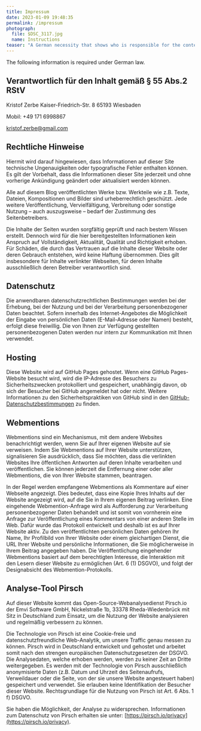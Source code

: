 ```yaml
---
title: Impressum
date: 2023-01-09 19:48:35
permalink: /impressum
photograph: 
  file: $DSC_3117.jpg
  name: Instructions
teaser: "A German necessity that shows who is responsible for the content ... Legal stuff in German"
---
```


The following information is required under German law.

<section>

# Verantwortlich für den Inhalt gemäß § 55 Abs.2 RStV

Kristof Zerbe
Kaiser-Friedrich-Str. 8
65193 Wiesbaden

Mobil: +49 171 6998867

kristof.zerbe@gmail.com
</section>

<section>

# Rechtliche Hinweise

Hiermit wird darauf hingewiesen, dass Informationen auf dieser Site technische Ungenauigkeiten oder typografische Fehler enthalten können. Es gilt der Vorbehalt, dass die Informationen dieser Site jederzeit und ohne vorherige Ankündigung geändert oder aktualisiert werden können.

Alle auf diesem Blog veröffentlichten Werke bzw. Werkteile wie z.B. Texte, Dateien, Kompositionen und Bilder sind urheberrechtlich geschützt. Jede weitere Veröffentlichung, Vervielfältigung, Verbreitung oder sonstige Nutzung – auch auszugsweise – bedarf der Zustimmung des Seitenbetreibers.

Die Inhalte der Seiten wurden sorgfältig geprüft und nach bestem Wissen erstellt. Dennoch wird für die hier bereitgestellten Informationen kein Anspruch auf Vollständigkeit, Aktualität, Qualität und Richtigkeit erhoben. Für Schäden, die durch das Vertrauen auf die Inhalte dieser Website oder deren Gebrauch entstehen, wird keine Haftung übernommen. Dies gilt insbesondere für Inhalte verlinkter Webseiten, für deren Inhalte ausschließlich deren Betreiber verantwortlich sind.

</section>

<section>

# Datenschutz

Die anwendbaren datenschutzrechtlichen Bestimmungen werden bei der Erhebung, bei der Nutzung und bei der Verarbeitung personenbezogener Daten beachtet. Sofern innerhalb des Internet-Angebotes die Möglichkeit der Eingabe von persönlichen Daten (E-Mail-Adresse oder Namen) besteht, erfolgt diese freiwillig. Die von Ihnen zur Verfügung gestellten personenbezogenen Daten werden nur intern zur Kommunikation mit Ihnen verwendet.

## Hosting

Diese Website wird auf GitHub Pages gehostet. Wenn eine GitHub Pages-Website besucht wird, wird die IP-Adresse des Besuchers zu Sicherheitszwecken protokolliert und gespeichert, unabhängig davon, ob sich der Besucher bei GitHub angemeldet hat oder nicht. Weitere Informationen zu den Sicherheitspraktiken von GitHub sind in den  [GitHub-Datenschutzbestimmungen](https://docs.github.com/de/site-policy/privacy-policies/github-privacy-statement) zu finden.

## Webmentions

Webmentions sind ein Mechanismus, mit dem andere Websites benachrichtigt werden, wenn Sie auf Ihrer eigenen Website auf sie verweisen. Indem Sie Webmentions auf Ihrer Website unterstützen, signalisieren Sie ausdrücklich, dass Sie möchten, dass die verlinkten Websites Ihre öffentlichen Antworten auf deren Inhalte verarbeiten und veröffentlichen. Sie können jederzeit die Entfernung einer oder aller Webmentions, die von Ihrer Website stammen, beantragen.

In der Regel werden empfangene Webmentions als Kommentare auf einer Webseite angezeigt. Dies bedeutet, dass eine Kopie Ihres Inhalts auf der Website angezeigt wird, auf die Sie in Ihrem eigenen Beitrag verlinken. Eine eingehende Webmention-Anfrage wird als Aufforderung zur Verarbeitung personenbezogener Daten behandelt und ist somit von vornherein eine Anfrage zur Veröffentlichung eines Kommentars von einer anderen Stelle im Web. Dafür wurde das Protokoll entwickelt und deshalb ist es auf Ihrer Website aktiv. Zu den veröffentlichten persönlichen Daten gehören Ihr Name, Ihr Profilbild von Ihrer Website oder einem gleichartigen Dienst, die URL Ihrer Website und persönliche Informationen, die Sie möglicherweise in Ihrem Beitrag angegeben haben. Die Veröffentlichung eingehender Webmentions basiert auf dem berechtigten Interesse, die Interaktion mit den Lesern dieser Website zu ermöglichen (Art. 6 (1) DSGVO), und folgt der Designabsicht des Webmention-Protokolls.

## Analyse-Tool Pirsch

Auf dieser Website kommt das Open-Source-Webanalysedienst Pirsch.io der Emvi Software GmbH, Nickelstraße 1b, 33378 Rheda-Wiedenbrück mit Sitz in Deutschland zum Einsatz, um die Nutzung der Website analysieren und regelmäßig verbessern zu können.

Die Technologie von Pirsch ist eine Cookie-freie und datenschutzfreundliche Web-Analytik, um unsere Traffic genau messen zu können. Pirsch wird in Deutschland entwickelt und gehostet und arbeitet somit nach den strengen europäischen Datenschutzgesetzen der DSGVO. Die Analysedaten, welche erhoben werden, werden zu keiner Zeit an Dritte weitergegeben. Es werden mit der Technologie von Pirsch ausschließlich anonymisierte Daten (z.B. Datum und Uhrzeit des Seitenaufrufs, Verweildauer oder die Seite, von der sie unsere Website angesteuert haben) gespeichert und verwendet. Sie erlauben keine Identifikation der Besucher dieser Website. Rechtsgrundlage für die Nutzung von Pirsch ist Art. 6 Abs. 1 f) DSGVO.

Sie haben die Möglichkeit, der Analyse zu widersprechen. Informationen zum Datenschutz von Pirsch erhalten sie unter: [https://pirsch.io/privacy](https://pirsch.io/privacy).

</section>

